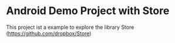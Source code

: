 # Android Demo Project with Store

This project ist a example to explore the 
library Store (https://github.com/dropbox/Store)
